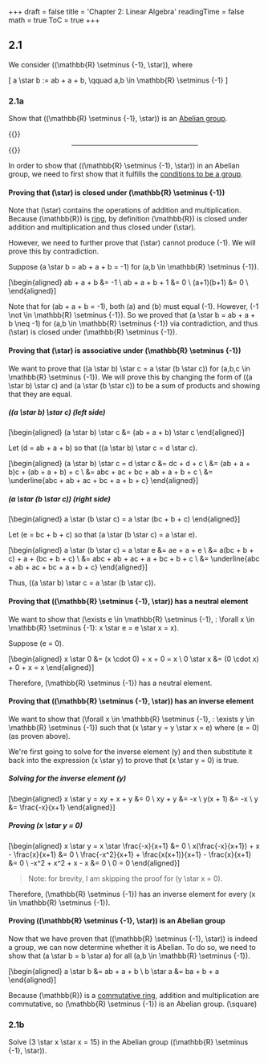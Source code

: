 +++
draft = false
title = 'Chapter 2: Linear Algebra'
readingTime = false
math = true
ToC = true
+++

## 2.1

We consider \((\mathbb{R} \setminus \{-1\}, \star)\), where

\[
  a \star b := ab + a + b, \qquad a,b \in \mathbb{R} \setminus \{-1\}
\]

### 2.1a

Show that \((\mathbb{R} \setminus \{-1\}, \star)\) is an [Abelian group](/notes/mathematics/definitions/abelian_group).

{{<rawhtml>}}<hr style="width: 50%; margin: 0 auto;">{{</rawhtml>}}

In order to show that \((\mathbb{R} \setminus \{-1\}, \star)\) in an Abelian group, we need to first show that it fulfills the [conditions to be a group](/notes/mathematics/definitions/group#definition).

#### Proving that \(\star\) is closed under \(\mathbb{R} \setminus \{-1\}\)

Note that \(\star\) contains the operations of addition and multiplication. Because \(\mathbb{R}\) is [ring](/notes/mathematics/definitions/ring), by definition \(\mathbb{R}\) is closed under addition and multiplication and thus closed under \(\star\).

However, we need to further prove that \(\star\) cannot produce \(-1\). We will prove this by contradiction.

Suppose \(a \star b = ab + a + b = -1\) for \(a,b \in \mathbb{R} \setminus \{-1\}\).


\[\begin{aligned}
  ab + a + b &= -1 \\
  ab + a + b + 1 &= 0 \\
  (a+1)(b+1) &= 0 \\
\end{aligned}\]

Note that for \(ab + a + b = -1\), both \(a\) and \(b\) must equal \(-1\). However, \(-1 \not \in \mathbb{R} \setminus \{-1\}\). So we proved that \(a \star b = ab + a + b \neq -1\) for \(a,b \in \mathbb{R} \setminus \{-1\}\) via contradiction, and thus \(\star\) is closed under \(\mathbb{R} \setminus \{-1\}\).

#### Proving that \(\star\) is associative under \(\mathbb{R} \setminus \{-1\}\)

We want to prove that \((a \star b) \star c = a \star (b \star c)\) for \(a,b,c \in \mathbb{R} \setminus \{-1\}\). We will prove this by changing the form of \((a \star b) \star c\) and \(a \star (b \star c)\) to be a sum of products and showing that they are equal.

##### \((a \star b) \star c\) (left side)

\[\begin{aligned}
(a \star b) \star c &= (ab + a + b) \star c
\end{aligned}\]

Let \(d = ab + a + b\) so that \((a \star b) \star c = d \star c\).

\[\begin{aligned}
(a \star b) \star c = d \star c &= dc + d + c \\
&= (ab + a + b)c + (ab + a + b) + c \\
&= abc + ac + bc + ab + a + b + c \\
&= \underline{abc + ab + ac + bc + a + b + c}
\end{aligned}\]

##### \(a \star (b \star c)\) (right side)

\[\begin{aligned}
a \star (b \star c) = a \star (bc + b + c)
\end{aligned}\]

Let \(e = bc + b + c\) so that \(a \star (b \star c) = a \star e\).

\[\begin{aligned}
a \star (b \star c) = a \star e &= ae + a + e \\
&= a(bc + b + c) + a + (bc + b + c) \\
&= abc + ab + ac + a + bc + b + c \\
&= \underline{abc + ab + ac + bc + a + b + c}
\end{aligned}\]

Thus, \((a \star b) \star c = a \star (b \star c)\).

#### Proving that \((\mathbb{R} \setminus \{-1\}, \star)\) has a neutral element

We want to show that \(\exists e \in \mathbb{R} \setminus \{-1\}, \: \forall x \in \mathbb{R} \setminus \{-1\}: x \star e = e \star x = x\).

Suppose \(e = 0\).

\[\begin{aligned}
x \star 0 &= (x \cdot 0) + x + 0 = x \\
0 \star x &= (0 \cdot x) + 0 + x = x
\end{aligned}\]

Therefore, \(\mathbb{R} \setminus \{-1\}\) has a neutral element.

#### Proving that \((\mathbb{R} \setminus \{-1\}, \star)\) has an inverse element

We want to show that \(\forall x \in \mathbb{R} \setminus \{-1\}, \: \exists y \in \mathbb{R} \setminus \{-1\}\) such that \(x \star y = y \star x = e\) where \(e = 0\) (as proven above).

We're first going to solve for the inverse element \(y\) and then substitute it back into the expression \(x \star y\) to prove that \(x \star y = 0\) is true.

##### Solving for the inverse element \(y\)

\[\begin{aligned}
x \star y = xy + x + y &= 0 \\
xy + y &= -x \\
y(x + 1) &= -x \\
y &= \frac{-x}{x+1}
\end{aligned}\]

##### Proving \(x \star y = 0\)

\[\begin{aligned}
x \star y = x \star \frac{-x}{x+1} &= 0 \\
x(\frac{-x}{x+1}) + x - \frac{x}{x+1} &= 0 \\
\frac{-x^2}{x+1} + \frac{x(x+1)}{x+1} - \frac{x}{x+1} &= 0 \\
-x^2 + x^2 + x - x &= 0 \\
0 = 0
\end{aligned}\]

> Note: for brevity, I am skipping the proof for \(y \star x = 0\).

Therefore, \(\mathbb{R} \setminus \{-1\}\) has an inverse element for every \(x \in \mathbb{R} \setminus \{-1\}\).

#### Proving \((\mathbb{R} \setminus \{-1\}, \star)\) is an Abelian group

Now that we have proven that \((\mathbb{R} \setminus \{-1\}, \star)\) is indeed a group, we can now determine whether it is Abelian. To do so, we need to show that \(a \star b = b \star a\) for all \(a,b \in \mathbb{R} \setminus \{-1\}\).

\[\begin{aligned}
a \star b &= ab + a + b \\
b \star a &= ba + b + a
\end{aligned}\]

Because \(\mathbb{R}\) is a [commutative ring](/notes/mathematics/definitions/commutative_ring), addition and multiplication are commutative, so \(\mathbb{R} \setminus \{-1\}\) is an Abelian group. \(\square\)

### 2.1b

Solve \(3 \star x \star x = 15\) in the Abelian group \((\mathbb{R} \setminus \{-1\}, \star)\).

